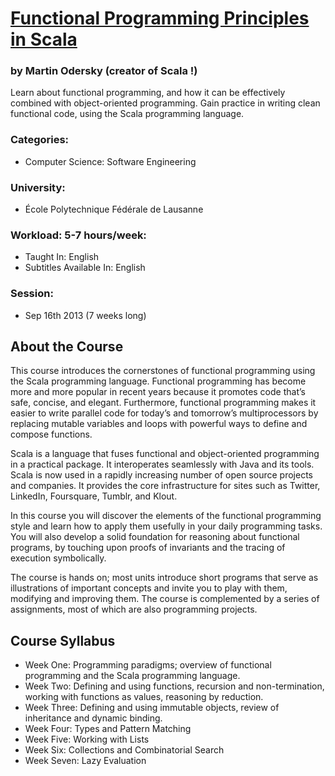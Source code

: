 # [Functional Programming Principles in Scala](https://www.coursera.org/course/progfun "Link to course in Coursera.org")
### by Martin Odersky (creator of Scala !)

Learn about functional programming, and how it can be effectively combined with object-oriented programming. 
Gain practice in writing clean functional code, using the Scala programming language.

### Categories:
 - Computer Science: Software Engineering

### University:
 -  École Polytechnique Fédérale de Lausanne
 
### Workload: 5-7 hours/week:
 - Taught In: English
 - Subtitles Available In: English

### Session: 
 - Sep 16th 2013 (7 weeks long)		 
 
## About the Course
This course introduces the cornerstones of functional programming using the Scala programming language. 
Functional programming has become more and more popular in recent years because it promotes code that’s safe, concise, and elegant. 
Furthermore, functional programming makes it easier to write parallel code for today’s and tomorrow’s multiprocessors by replacing mutable variables 
and loops with powerful ways to define and compose functions. 

Scala is a language that fuses functional and object-oriented programming in a practical package. 
It interoperates seamlessly with Java and its tools. Scala is now used in a rapidly increasing number of open source projects and companies. 
It provides the core infrastructure for sites such as Twitter, LinkedIn, Foursquare, Tumblr, and Klout. 

In this course you will discover the elements of the functional programming style and learn how to apply them usefully in your daily programming tasks. 
You will also develop a solid foundation for reasoning about functional programs, by touching upon proofs of invariants and the tracing of execution symbolically. 

The course is hands on; most units introduce short programs that serve as illustrations of important concepts and invite you to play with them, modifying and improving them. 
The course is complemented by a series of assignments, most of which are also programming projects.

## Course Syllabus
- Week One: Programming paradigms; overview of functional programming and the Scala programming language.
- Week Two: Defining and using functions, recursion and non-termination, working with functions as values, reasoning by reduction. 
- Week Three: Defining and using immutable objects, review of inheritance and dynamic binding.
- Week Four: Types and Pattern Matching
- Week Five: Working with Lists
- Week Six: Collections and Combinatorial Search
- Week Seven: Lazy Evaluation